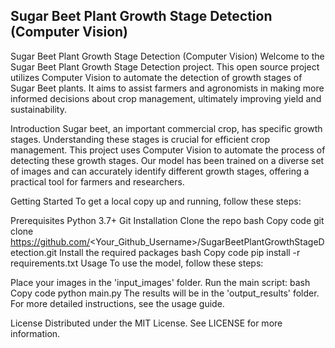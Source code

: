 ## Sugar Beet Plant Growth Stage Detection (Computer Vision)

Sugar Beet Plant Growth Stage Detection (Computer Vision)
Welcome to the Sugar Beet Plant Growth Stage Detection project. This open source project utilizes Computer Vision to automate the detection of growth stages of Sugar Beet plants. It aims to assist farmers and agronomists in making more informed decisions about crop management, ultimately improving yield and sustainability.

Introduction
Sugar beet, an important commercial crop, has specific growth stages. Understanding these stages is crucial for efficient crop management. This project uses Computer Vision to automate the process of detecting these growth stages. Our model has been trained on a diverse set of images and can accurately identify different growth stages, offering a practical tool for farmers and researchers.

Getting Started
To get a local copy up and running, follow these steps:

Prerequisites
Python 3.7+
Git
Installation
Clone the repo
bash
Copy code
git clone https://github.com/<Your_Github_Username>/SugarBeetPlantGrowthStageDetection.git
Install the required packages
bash
Copy code
pip install -r requirements.txt
Usage
To use the model, follow these steps:

Place your images in the 'input_images' folder.
Run the main script:
bash
Copy code
python main.py
The results will be in the 'output_results' folder.
For more detailed instructions, see the usage guide.


License
Distributed under the MIT License. See LICENSE for more information.
